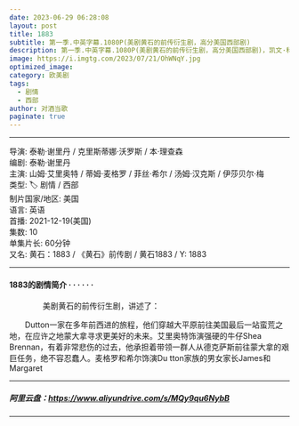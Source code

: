 ```yaml
---
date: 2023-06-29 06:28:08
layout: post
title: 1883
subtitle: 第一季.中英字幕.1080P(美剧黄石的前传衍生剧，高分美国西部剧)
description: 第一季.中英字幕.1080P(美剧黄石的前传衍生剧，高分美国西部剧)，凯文·科斯特纳领衔西部家族达顿一家回归，“我们将向世界展示我们是谁，做了什么。一切都将被揭露...
image: https://i.imgtg.com/2023/07/21/OhWNqY.jpg
optimized_image: 
category: 欧美剧
tags:
  - 剧情
  - 西部
author: 对酒当歌
paginate: true
---
```


---

导演: 泰勒·谢里丹 / 克里斯蒂娜·沃罗斯 / 本·理查森  
编剧: 泰勒·谢里丹  
主演: 山姆·艾里奥特 / 蒂姆·麦格罗 / 菲丝·希尔 / 汤姆·汉克斯 / 伊莎贝尔·梅  
类型: 🏷 剧情 / 西部  
制片国家/地区: 美国  
语言: 英语  
首播: 2021-12-19(美国)  
集数: 10  
单集片长: 60分钟  
又名: 黄石：1883 / 《黄石》前传剧 / 黄石1883 / Y: 1883  

---

#### 1883的剧情简介 · · · · · ·
　　
　　美剧黄石的前传衍生剧，讲述了：

　　Dutton一家在多年前西进的旅程，他们穿越大平原前往美国最后一站蛮荒之地，在应许之地蒙大拿寻求更美好的未来。艾里奥特饰演强硬的牛仔Shea Brennan，有着非常悲伤的过去，他承担着带领一群人从德克萨斯前往蒙大拿的艰巨任务，绝不容忍蠢人。麦格罗和希尔饰演Du tton家族的男女家长James和Margaret

---

##### 阿里云盘：<https://www.aliyundrive.com/s/MQy9qu6NybB>

---
